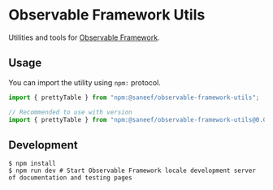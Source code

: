 # Observable Framework Utils

Utilities and tools for [Observable Framework](https://observablehq.com/framework/).

## Usage

You can import the utility using `npm:` protocol.

```js
import { prettyTable } from "npm:@saneef/observable-framework-utils";

// Recommended to use with version
import { prettyTable } from "npm:@saneef/observable-framework-utils@0.0.3";
```

## Development

```
$ npm install
$ npm run dev # Start Observable Framework locale development server of documentation and testing pages
```